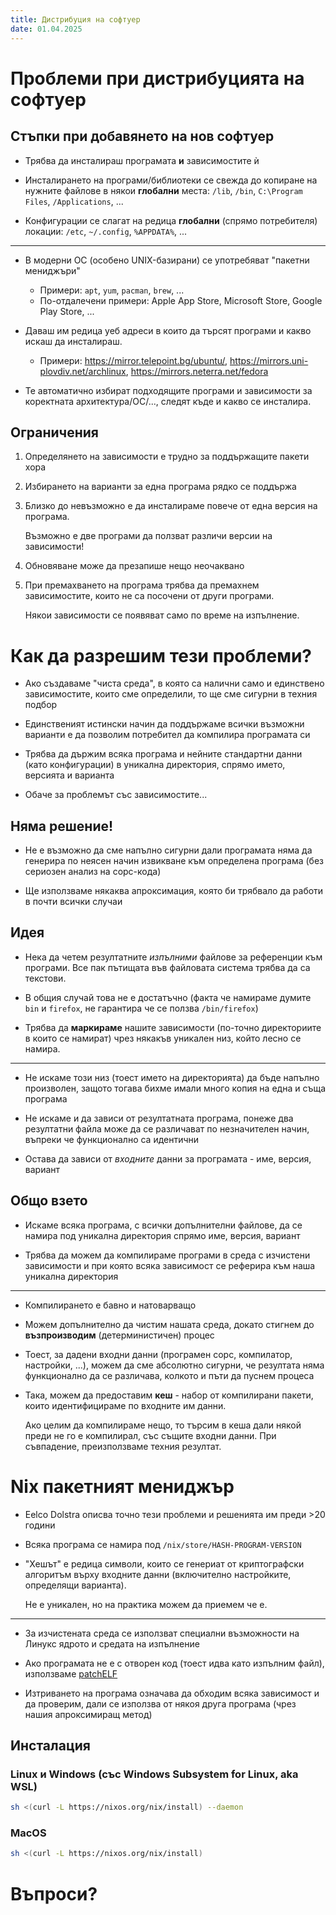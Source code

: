 ```yaml
---
title: Дистрибуция на софтуер
date: 01.04.2025
---
```


# Проблеми при дистрибуцията на софтуер

## Стъпки при добавянето на нов софтуер

- Трябва да инсталираш програмата **и** зависимостите ѝ

- Инсталирането на програми/библиотеки се свежда до копиране на нужните файлове в някои **глобални** места: `/lib`, `/bin`, `C:\Program Files`, `/Applications`, ...

- Конфигурации се слагат на редица **глобални** (спрямо потребителя) локации: `/etc`, `~/.config`, `%APPDATA%`, ...

---

- В модерни ОС (особено UNIX-базирани) се употребяват "пакетни мениджъри"

  - Примери: `apt`, `yum`, `pacman`, `brew`, ...
  - По-отдалечени примери: Apple App Store, Microsoft Store, Google Play Store, ...

- Даваш им редица уеб адреси в които да търсят програми и какво искаш да инсталираш.

  - Примери: <!-- Показваме pool/packages --> <https://mirror.telepoint.bg/ubuntu/>, <https://mirrors.uni-plovdiv.net/archlinux>, <!-- Показваме linux/releases/41/Everything/x86_64/os/Packages --> <https://mirrors.neterra.net/fedora>

- Те автоматично избират подходящите програми и зависимости за коректната архитектура/ОС/..., следят къде и какво се инсталира.

## Ограничения

1. Определянето на зависимости е трудно за поддържащите пакети хора
   
2. Избирането на варианти за една програма рядко се поддържа

3. Близко до невъзможно е да инсталираме повече от една версия на програма.

   Възможно е две програми да ползват различи версии на зависимости!

4. Обновяване може да презапише нещо неочаквано

5. При премахването на програма трябва да премахнем зависимостите, които не са посочени от други програми.

   Някои зависимости се появяват само по време на изпълнение.

# Как да разрешим тези проблеми?

- Ако създаваме "чиста среда", в която са налични само и единствено зависимостите, които сме определили, то ще сме сигурни в техния подбор

- Единственият истински начин да поддържаме всички възможни варианти е да позволим потребител да компилира програмата си

- Трябва да държим всяка програма и нейните стандартни данни (като конфигурации) в уникална директория, спрямо името, версията и варианта

- Обаче за проблемът със зависимостите...

## Няма решение!

- Не е възможно да сме напълно сигурни дали програмата няма да генерира по неясен начин извикване към определена програма (без сериозен анализ на сорс-кода)

- Ще използваме някаква апроксимация, която би трябвало да работи в почти всички случаи

## Идея

- Нека да четем резултатните *изпълними* файлове за референции към програми.
  Все пак пътищата във файловата система трябва да са текстови.

- В общия случай това не е достатъчно (факта че намираме думите `bin` и `firefox`, не гарантира че се ползва `/bin/firefox`)

- Трябва да **маркираме** нашите зависимости (по-точно директориите в които се намират) чрез някакъв уникален низ, който лесно се намира.

---

- Не искаме този низ (тоест името на директорията) да бъде напълно произволен, защото тогава бихме имали много копия на една и съща програма

- Не искаме и да зависи от резултатната програма, понеже два резултатни файла може да се различават по незначителен начин, въпреки че функционално са идентични

- Остава да зависи от *входните* данни за програмата - име, версия, вариант

## Общо взето

- Искаме всяка програма, с всички допълнителни файлове, да се намира под уникална директория спрямо име, версия, вариант

- Трябва да можем да компилираме програми в среда с изчистени зависимости и при която всяка зависимост се реферира към наша уникална директория

---

- Компилирането е бавно и натоварващо

- Можем допълнително да чистим нашата среда, докато стигнем до **възпроизводим** (детерминистичен) процес

- Тоест, за дадени входни данни (програмен сорс, компилатор, настройки, ...), можем да сме абсолютно сигурни, че резултата няма функционално да се различава, колкото и пъти да пуснем процеса

- Така, можем да предоставим **кеш** - набор от компилирани пакети, които идентифицираме по входните им данни.

  Ако целим да компилираме нещо, то търсим в кеша дали някой преди не го е компилирал, със същите входни данни.
  При съвпадение, преизползваме техния резултат.

# Nix пакетният мениджър

- Eelco Dolstra описва точно тези проблеми и решенията им преди >20 години

- Всяка програма се намира под `/nix/store/HASH-PROGRAM-VERSION`

- "Хешът" е редица символи, които се генериат от криптографски алгоритъм върху входните данни (включително настройките, определящи варианта).

  Не е уникален, но на практика можем да приемем че е.

---

- За изчистената среда се използват специални възможности на Линукс ядрото и средата на изпълнение

- Ако програмата не е с отворен код (тоест идва като изпълним файл), използваме [patchELF](https://github.com/NixOS/patchelf)

- Изтриването на програма означава да обходим всяка зависимост и да проверим, дали се използва от някоя друга програма (чрез нашия апроксимиращ метод)

## Инсталация

### Linux и Windows (със Windows Subsystem for Linux, aka WSL)

```bash
sh <(curl -L https://nixos.org/nix/install) --daemon
```

### MacOS

```bash
sh <(curl -L https://nixos.org/nix/install)
```

# Въпроси?
